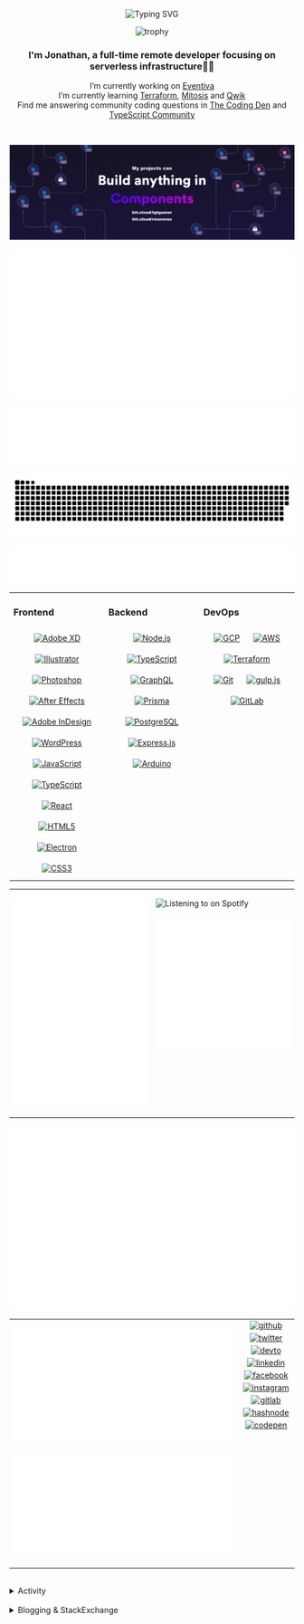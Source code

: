 <div align="center">

![Typing SVG](https://readme-typing-svg.demolab.com?font=Fira+Code&pause=1000&color=1AA9F7¢er=true&vCenter=true&width=275&lines=%3C+%F0%9F%91%8B+Hola%2C+World!+%3E;%3C+%F0%9F%91%8B+Hello%2C+World!+%3E;%3C+%F0%9F%91%8B+Bonjour%2C+World!+%3E;%3C+%F0%9F%91%8B+Welcome%2C+World+%3E)

</div>

<div align="center">

![trophy](https://github-profile-trophy.vercel.app/?username=tgtgamer&no-bg=true&no-frame=true&column=-1&margin-w=15)

</div>  
  
<div align="center">
  
###  I'm Jonathan, a full-time remote developer focusing on serverless infrastructure👨‍💻

I’m currently working on [Eventiva](https://github.com/eventiva/eventiva) </br>
I’m currently learning [Terraform](https://www.terraform.io/), [Mitosis](https://mitosis.builder.io/) and [Qwik](https://qwik.builder.io/) </br>
Find me answering community coding questions in [The Coding Den](https://discord.com/invite/code) and [TypeScript Community](https://discord.gg/typescript)

</div>
<br/>

<div align="center">

[![bit.cloud](./assets/Bit.cloud.png)](https://bit.cloud/tgtgamer)

</div>

<div align="center">

![Metrics](metrics/section-intro.svg)

</div>

<div align="center">

![Metrics](metrics/section-habbits.svg)

<picture>
  <source media="(prefers-color-scheme: dark)" srcset="games/github-snake-dark.svg" />
  <source media="(prefers-color-scheme: light)" srcset="games/github-snake.svg" />
  <img alt="github-snake" src="games/github-snake.svg" />
</picture>

![Metrics](metrics/section-languages.svg)

</div>

<table><tr><td valign="top" width="33%">

### Frontend

<div align="center">  
<a href="https://www.adobe.com/in/products/xd.html" target="_blank"><img style="margin: 10px" src="https://profilinator.rishav.dev/skills-assets/adobexd.png" alt="Adobe XD" height="50" /></a>  
<a href="https://www.adobe.com/in/products/illustrator.html" target="_blank"><img style="margin: 10px" src="https://profilinator.rishav.dev/skills-assets/adobe_illustrator-icon.svg" alt="Illustrator" height="50" /></a>  
<a href="https://www.adobe.com/in/products/photoshop.html" target="_blank"><img style="margin: 10px" src="https://profilinator.rishav.dev/skills-assets/photoshop-plain.svg" alt="Photoshop" height="50" /></a>  
<a href="https://www.adobe.com/in/products/aftereffects.html" target="_blank"><img style="margin: 10px" src="https://profilinator.rishav.dev/skills-assets/aftereffects.png" alt="After Effects" height="50" /></a>  
<a href="https://www.adobe.com/in/products/indesign.html" target="_blank"><img style="margin: 10px" src="https://profilinator.rishav.dev/skills-assets/adobeindesign.svg" alt="Adobe InDesign" height="50" /></a>  
<a href="https://wordpress.com/" target="_blank"><img style="margin: 10px" src="https://profilinator.rishav.dev/skills-assets/wordpress.png" alt="WordPress" height="50" /></a>  
<a href="https://www.javascript.com/" target="_blank"><img style="margin: 10px" src="https://profilinator.rishav.dev/skills-assets/javascript-original.svg" alt="JavaScript" height="50" /></a>  
<a href="https://www.typescriptlang.org/" target="_blank"><img style="margin: 10px" src="https://profilinator.rishav.dev/skills-assets/typescript-original.svg" alt="TypeScript" height="50" /></a>  
<a href="https://reactjs.org/" target="_blank"><img style="margin: 10px" src="https://profilinator.rishav.dev/skills-assets/react-original-wordmark.svg" alt="React" height="50" /></a>  
<a href="https://en.wikipedia.org/wiki/HTML5" target="_blank"><img style="margin: 10px" src="https://profilinator.rishav.dev/skills-assets/html5-original-wordmark.svg" alt="HTML5" height="50" /></a>  
<a href="https://www.electronjs.org/" target="_blank"><img style="margin: 10px" src="https://profilinator.rishav.dev/skills-assets/electron-original.svg" alt="Electron" height="50" /></a>  
<a href="https://www.w3schools.com/css/" target="_blank"><img style="margin: 10px" src="https://profilinator.rishav.dev/skills-assets/css3-original-wordmark.svg" alt="CSS3" height="50" /></a>  
</div>

</td><td valign="top" width="33%">

### Backend

<div align="center">  
<a href="https://nodejs.org/" target="_blank"><img style="margin: 10px" src="https://profilinator.rishav.dev/skills-assets/nodejs-original-wordmark.svg" alt="Node.js" height="50" /></a>  
<a href="https://www.typescriptlang.org/" target="_blank"><img style="margin: 10px" src="https://profilinator.rishav.dev/skills-assets/typescript-original.svg" alt="TypeScript" height="50" /></a>  
<a href="https://graphql.org/" target="_blank"><img style="margin: 10px" src="https://profilinator.rishav.dev/skills-assets/graphql.png" alt="GraphQL" height="50" /></a>  
<a href="https://www.prisma.io/" target="_blank"><img style="margin: 10px" src="https://profilinator.rishav.dev/skills-assets/prisma.png" alt="Prisma" height="50" /></a>  
<a href="https://www.postgresql.org/" target="_blank"><img style="margin: 10px" src="https://profilinator.rishav.dev/skills-assets/postgresql-original-wordmark.svg" alt="PostgreSQL" height="50" /></a>  
<a href="https://expressjs.com/" target="_blank"><img style="margin: 10px" src="https://profilinator.rishav.dev/skills-assets/express-original-wordmark.svg" alt="Express.js" height="50" /></a>  
<a href="https://www.arduino.cc/" target="_blank"><img style="margin: 10px" src="https://profilinator.rishav.dev/skills-assets/arduino.png" alt="Arduino" height="50" /></a>  
</div>

</td><td valign="top" width="33%">

### DevOps

<div align="center">  
<a href="https://cloud.google.com/" target="_blank"><img style="margin: 10px" src="https://profilinator.rishav.dev/skills-assets/google_cloud-icon.svg" alt="GCP" height="50" /></a>  
<a href="https://aws.amazon.com/" target="_blank"><img style="margin: 10px" src="https://profilinator.rishav.dev/skills-assets/amazonwebservices-original-wordmark.svg" alt="AWS" height="50" /></a>  
<a href="https://www.terraform.io/" target="_blank"><img style="margin: 10px" src="https://profilinator.rishav.dev/skills-assets/terraformio-icon.svg" alt="Terraform" height="50" /></a>  
<a href="https://github.com/" target="_blank"><img style="margin: 10px" src="https://profilinator.rishav.dev/skills-assets/git-scm-icon.svg" alt="Git" height="50" /></a>  
<a href="https://gulpjs.com/" target="_blank"><img style="margin: 10px" src="https://profilinator.rishav.dev/skills-assets/gulp-plain.svg" alt="gulp.js" height="50" /></a>  
<a href="https://about.gitlab.com/" target="_blank"><img style="margin: 10px" src="https://profilinator.rishav.dev/skills-assets/gitlab.svg" alt="GitLab" height="50" /></a>  
</div>

</td></tr></table>

<table style="border: none;"><tr style="border: none;"><td valign="top" width="50%" style="border: none;">

![Metrics](metrics/section-sponsors.svg)

</td><td valign="top" width="50%" style="border: none;">

![Listening to on Spotify](https://spotify-github-profile.vercel.app/api/view?uid=21xc6lko2t6sn466piiwtnhuq&cover_image=true&theme=novatorem&bar_color_cover=true)

![Metrics](metrics/section-leetcode.svg)

</td></tr></table>

![Metrics](metrics/section-achievements.svg)


<table style="border: none;"><tr style="border: none;"><td valign="top" width="80%" style="border: none;">

![Metrics](metrics/section-code.svg)

![Metrics](metrics/section-followup.svg)


</td><td valign="top" width="20%" style="border: none;">

<div align="center">

<a href="https://github.com/TGTGamer" target="_blank">
<img src=https://img.shields.io/badge/github-%2324292e.svg?&style=for-the-badge&logo=github&logoColor=white alt=github style="margin-bottom: 5px;" />
</a>

<a href="https://twitter.com/TGTGamer" target="_blank">
<img src=https://img.shields.io/badge/twitter-%2300acee.svg?&style=for-the-badge&logo=twitter&logoColor=white alt=twitter style="margin-bottom: 5px;" />
</a>

<a href="https://dev.to/TGTGamer" target="_blank">
<img src=https://img.shields.io/badge/dev.to-%2308090A.svg?&style=for-the-badge&logo=dev.to&logoColor=white alt=devto style="margin-bottom: 5px;" />
</a>

<a href="https://linkedin.com/in/tgtgamer" target="_blank">
<img src=https://img.shields.io/badge/linkedin-%231E77B5.svg?&style=for-the-badge&logo=linkedin&logoColor=white alt=linkedin style="margin-bottom: 5px;" />
</a>

<a href="https://www.facebook.com/jonathanstevens144" target="_blank">
<img src=https://img.shields.io/badge/facebook-%232E87FB.svg?&style=for-the-badge&logo=facebook&logoColor=white alt=facebook style="margin-bottom: 5px;" />
</a>

<a href="https://instagram.com/tgtgamer" target="_blank">
<img src=https://img.shields.io/badge/instagram-%23000000.svg?&style=for-the-badge&logo=instagram&logoColor=white alt=instagram style="margin-bottom: 5px;" />
</a>

<a href="https://gitlab.com/TGTGamer" target="_blank">
<img src=https://img.shields.io/badge/gitlab-330F63.svg?&style=for-the-badge&logo=gitlab&logoColor=white alt=gitlab style="margin-bottom: 5px;" />
</a>

<a href="https://hashnode.com/@TGTGamer" target="_blank">
<img src=https://img.shields.io/badge/hashnode-%232962FF.svg?&style=for-the-badge&logo=hashnode&logoColor=white alt=hashnode style="margin-bottom: 5px;" />
</a>

<a href="https://codepen.com/TGTGamer" target="_blank">
<img src=https://img.shields.io/badge/codepen-%23131417.svg?&style=for-the-badge&logo=codepen&logoColor=white alt=codepen style="margin-bottom: 5px;" />
</a>  
</div>

</td></tr></table>

<br/>

<details><summary> Activity </summary>
  
<table><tr><td valign="top" width="50%">

<!--START_SECTION:activity-->

1. ❌ Closed PR [#93](https://github.com/Eventiva/Eventiva/pull/93) in [Eventiva/Eventiva](https://github.com/Eventiva/Eventiva)
2. 🗣 Commented on [#92](https://github.com/Eventiva/Eventiva/pull/92#issuecomment-1865232844) in [Eventiva/Eventiva](https://github.com/Eventiva/Eventiva)
3. ❌ Closed PR [#92](https://github.com/Eventiva/Eventiva/pull/92) in [Eventiva/Eventiva](https://github.com/Eventiva/Eventiva)
4. 🗣 Commented on [#91](https://github.com/Eventiva/Eventiva/pull/91#issuecomment-1865231969) in [Eventiva/Eventiva](https://github.com/Eventiva/Eventiva)
5. ❌ Closed PR [#91](https://github.com/Eventiva/Eventiva/pull/91) in [Eventiva/Eventiva](https://github.com/Eventiva/Eventiva)
6. 🗣 Commented on [#8263](https://github.com/teambit/bit/issues/8263#issuecomment-1856032193) in [teambit/bit](https://github.com/teambit/bit)
7. 🗣 Commented on [#8263](https://github.com/teambit/bit/issues/8263#issuecomment-1855751523) in [teambit/bit](https://github.com/teambit/bit)
8. ❗ Opened issue [#283](https://github.com/di-sukharev/opencommit/issues/283) in [di-sukharev/opencommit](https://github.com/di-sukharev/opencommit)
9. 🗣 Commented on [#8261](https://github.com/teambit/bit/issues/8261#issuecomment-1854522515) in [teambit/bit](https://github.com/teambit/bit)
10. 🗣 Commented on [#8261](https://github.com/teambit/bit/issues/8261#issuecomment-1853612965) in [teambit/bit](https://github.com/teambit/bit)
11. 🎉 Merged PR [#84](https://github.com/Eventiva/Eventiva/pull/84) in [Eventiva/Eventiva](https://github.com/Eventiva/Eventiva)
12. 🎉 Merged PR [#85](https://github.com/Eventiva/Eventiva/pull/85) in [Eventiva/Eventiva](https://github.com/Eventiva/Eventiva)
13. 🎉 Merged PR [#87](https://github.com/Eventiva/Eventiva/pull/87) in [Eventiva/Eventiva](https://github.com/Eventiva/Eventiva)
14. 🎉 Merged PR [#88](https://github.com/Eventiva/Eventiva/pull/88) in [Eventiva/Eventiva](https://github.com/Eventiva/Eventiva)
15. 💪 Opened PR [#88](https://github.com/Eventiva/Eventiva/pull/88) in [Eventiva/Eventiva](https://github.com/Eventiva/Eventiva)
16. 💪 Opened PR [#87](https://github.com/Eventiva/Eventiva/pull/87) in [Eventiva/Eventiva](https://github.com/Eventiva/Eventiva)
17. 🎉 Merged PR [#86](https://github.com/Eventiva/Eventiva/pull/86) in [Eventiva/Eventiva](https://github.com/Eventiva/Eventiva)
18. 💪 Opened PR [#85](https://github.com/Eventiva/Eventiva/pull/85) in [Eventiva/Eventiva](https://github.com/Eventiva/Eventiva)
19. ❌ Closed PR [#83](https://github.com/Eventiva/Eventiva/pull/83) in [Eventiva/Eventiva](https://github.com/Eventiva/Eventiva)
20. ❌ Closed PR [#82](https://github.com/Eventiva/Eventiva/pull/82) in [Eventiva/Eventiva](https://github.com/Eventiva/Eventiva)
21. ❌ Closed PR [#81](https://github.com/Eventiva/Eventiva/pull/81) in [Eventiva/Eventiva](https://github.com/Eventiva/Eventiva)
22. 🎉 Merged PR [#80](https://github.com/Eventiva/Eventiva/pull/80) in [Eventiva/Eventiva](https://github.com/Eventiva/Eventiva)
23. 🎉 Merged PR [#79](https://github.com/Eventiva/Eventiva/pull/79) in [Eventiva/Eventiva](https://github.com/Eventiva/Eventiva)
24. 💪 Opened PR [#80](https://github.com/Eventiva/Eventiva/pull/80) in [Eventiva/Eventiva](https://github.com/Eventiva/Eventiva)
25. 💪 Opened PR [#79](https://github.com/Eventiva/Eventiva/pull/79) in [Eventiva/Eventiva](https://github.com/Eventiva/Eventiva)
26. ❌ Closed PR [#78](https://github.com/Eventiva/Eventiva/pull/78) in [Eventiva/Eventiva](https://github.com/Eventiva/Eventiva)
27. ❌ Closed PR [#68](https://github.com/Eventiva/Eventiva/pull/68) in [Eventiva/Eventiva](https://github.com/Eventiva/Eventiva)
28. 🎉 Merged PR [#76](https://github.com/Eventiva/Eventiva/pull/76) in [Eventiva/Eventiva](https://github.com/Eventiva/Eventiva)
29. 🎉 Merged PR [#77](https://github.com/Eventiva/Eventiva/pull/77) in [Eventiva/Eventiva](https://github.com/Eventiva/Eventiva)
30. 💪 Opened PR [#76](https://github.com/Eventiva/Eventiva/pull/76) in [Eventiva/Eventiva](https://github.com/Eventiva/Eventiva)
31. ❌ Closed PR [#75](https://github.com/Eventiva/Eventiva/pull/75) in [Eventiva/Eventiva](https://github.com/Eventiva/Eventiva)
32. ❌ Closed PR [#74](https://github.com/Eventiva/Eventiva/pull/74) in [Eventiva/Eventiva](https://github.com/Eventiva/Eventiva)
33. 🎉 Merged PR [#72](https://github.com/Eventiva/Eventiva/pull/72) in [Eventiva/Eventiva](https://github.com/Eventiva/Eventiva)
34. ❌ Closed PR [#67](https://github.com/Eventiva/Eventiva/pull/67) in [Eventiva/Eventiva](https://github.com/Eventiva/Eventiva)
<!--END_SECTION:activity-->

</td></tr></table></details>

<br/>

<details>
 <summary> Blogging & StackExchange </summary>
  
<!-- BLOG-POST-LIST:START -->
- [PDF-Lib - React Native - Embed Images - image.scaleToFit Error Thrown](https://stackoverflow.com/questions/75745732/pdf-lib-react-native-embed-images-image-scaletofit-error-thrown)
- [Tensorflow React - Error: modelWeightsID must be a number or number array when import](https://stackoverflow.com/questions/74309939/tensorflow-react-error-modelweightsid-must-be-a-number-or-number-array-when-i)
- [Answer by Jonathan Stevens for Fetch status on audio stream - HTTP Response](https://stackoverflow.com/questions/67752301/fetch-status-on-audio-stream-http-response/67757137#67757137)
- [Fetch status on audio stream - HTTP Response](https://stackoverflow.com/questions/67752301/fetch-status-on-audio-stream-http-response)
- [Github Actions detect author_association](https://stackoverflow.com/questions/63188674/github-actions-detect-author-association)
- [Answer by Jonathan Stevens for React styling - Overflow issues - Expo &amp; Electron single workflow](https://stackoverflow.com/questions/59939824/react-styling-overflow-issues-expo-electron-single-workflow/59941715#59941715)
- [React styling - Overflow issues - Expo &amp; Electron single workflow](https://stackoverflow.com/questions/59939824/react-styling-overflow-issues-expo-electron-single-workflow)
- [React WebkitAppRegion Warnings](https://stackoverflow.com/questions/59870837/react-webkitappregion-warnings)
- [Dialogflow &amp; Express -- Fulfilment](https://stackoverflow.com/questions/57964582/dialogflow-express-fulfilment)
- [Answer by Jonathan Stevens for SVG Changing specific colour - CSS &amp; JS](https://stackoverflow.com/questions/51461082/svg-changing-specific-colour-css-js/51467484#51467484)
- [SVG Changing specific colour - CSS &amp; JS](https://stackoverflow.com/questions/51461082/svg-changing-specific-colour-css-js)
- [Complex Wireframe to solid for use in Autodesk 2018](https://stackoverflow.com/questions/47948929/complex-wireframe-to-solid-for-use-in-autodesk-2018)
- [Cookie based Redirection using Javascript](https://stackoverflow.com/questions/47686107/cookie-based-redirection-using-javascript)
- [How to make the bot know if its messaged someone before? C# based SteamBot](https://stackoverflow.com/questions/44035406/how-to-make-the-bot-know-if-its-messaged-someone-before-c-sharp-based-steambot)
- [How to convert fs:path to variable](https://stackoverflow.com/questions/43879791/how-to-convert-fspath-to-variable)
<!-- BLOG-POST-LIST:END -->
  
</details>
<br />
